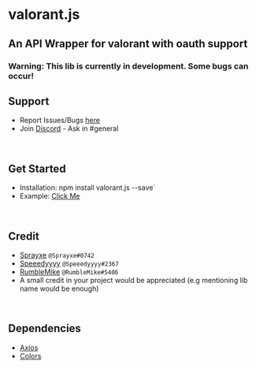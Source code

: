 # valorant.js
## An API Wrapper for valorant with oauth support
### Warning: This lib is currently in development. Some bugs can occur!

## Support
* Report Issues/Bugs [here](https://github.com/Sprayxe/valorant.js/issues)
* Join [Discord](https://discord.gg/q37Dfyn) - Ask in #general
</br>

## Get Started
* Installation: npm install valorant.js --save`
* Example: [Click Me](https://stoplight.io)
</br>

## Credit
* [Sprayxe](https://twitter.com/Sprayxe_) `@Sprayxe#0742`
* [Speeedyyyy](https://twitter.com/Speeedyyyytv) `@Speeedyyyy#2367`
* [RumbleMike](https://twitter.com/RumbleMikee) `@RumbleMike#5406`
* A small credit in your project would be appreciated (e.g mentioning lib name would be enough)
</br>

## Dependencies
* [Axios](https://www.npmjs.com/package/axios)
* [Colors](https://www.npmjs.com/package/colors)

